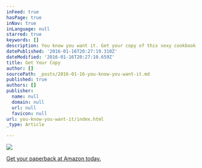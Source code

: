 ```yaml
---
inFeed: true
hasPage: true
inNav: true
inLanguage: null
starred: true
keywords: []
description: You know you want it. Get your copy of this sexy cookbook at Amazon today.
datePublished: '2016-01-16T20:27:19.310Z'
dateModified: '2016-01-16T20:27:10.659Z'
title: Get Your Copy
author: []
sourcePath: _posts/2016-01-16-you-know-you-want-it.md
published: true
authors: []
publisher:
  name: null
  domain: null
  url: null
  favicon: null
url: you-know-you-want-it/index.html
_type: Article

---
```

![](https://the-grid-user-content.s3-us-west-2.amazonaws.com/42695726-3ead-4219-afe0-5ad3cc74d008.jpg)

[Get your paperback at Amazon today.][0]

[0]: http://amzn.to/1n7GIZV
